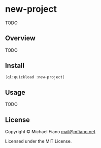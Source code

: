 # new-project

TODO

## Overview

TODO

## Install

```lisp
(ql:quickload :new-project)
```

## Usage

TODO

## License

Copyright © Michael Fiano <mail@mfiano.net>.

Licensed under the MIT License.
